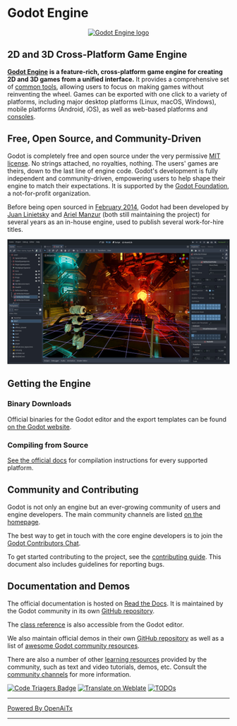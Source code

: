 # Godot Engine

<p align="center">
  <a href="https://godotengine.org">
    <img src="logo_outlined.svg" width="400" alt="Godot Engine logo">
  </a>
</p>

## 2D and 3D Cross-Platform Game Engine

**[Godot Engine](https://godotengine.org) is a feature-rich, cross-platform game engine for creating 2D and 3D games from a unified interface.** It provides a comprehensive set of [common tools](https://godotengine.org/features), allowing users to focus on making games without reinventing the wheel. Games can be exported with one click to a variety of platforms, including major desktop platforms (Linux, macOS, Windows), mobile platforms (Android, iOS), as well as web-based platforms and [consoles](https://docs.godotengine.org/en/latest/tutorials/platform/consoles.html).

## Free, Open Source, and Community-Driven

Godot is completely free and open source under the very permissive [MIT license](https://godotengine.org/license). No strings attached, no royalties, nothing. The users' games are theirs, down to the last line of engine code. Godot's development is fully independent and community-driven, empowering users to help shape their engine to match their expectations. It is supported by the [Godot Foundation](https://godot.foundation/), a not-for-profit organization.

Before being open sourced in [February 2014](https://github.com/godotengine/godot/commit/0b806ee0fc9097fa7bda7ac0109191c9c5e0a1ac), Godot had been developed by [Juan Linietsky](https://github.com/reduz) and [Ariel Manzur](https://github.com/punto-) (both still maintaining the project) for several years as an in-house engine, used to publish several work-for-hire titles.

![Screenshot of a 3D scene in the Godot Engine editor](https://raw.githubusercontent.com/godotengine/godot-design/master/screenshots/editor_tps_demo_1920x1080.jpg)

## Getting the Engine

### Binary Downloads

Official binaries for the Godot editor and the export templates can be found [on the Godot website](https://godotengine.org/download).

### Compiling from Source

[See the official docs](https://docs.godotengine.org/en/latest/contributing/development/compiling) for compilation instructions for every supported platform.

## Community and Contributing

Godot is not only an engine but an ever-growing community of users and engine developers. The main community channels are listed [on the homepage](https://godotengine.org/community).

The best way to get in touch with the core engine developers is to join the [Godot Contributors Chat](https://chat.godotengine.org).

To get started contributing to the project, see the [contributing guide](CONTRIBUTING.md). This document also includes guidelines for reporting bugs.

## Documentation and Demos

The official documentation is hosted on [Read the Docs](https://docs.godotengine.org). It is maintained by the Godot community in its own [GitHub repository](https://github.com/godotengine/godot-docs).

The [class reference](https://docs.godotengine.org/en/latest/classes/) is also accessible from the Godot editor.

We also maintain official demos in their own [GitHub repository](https://github.com/godotengine/godot-demo-projects) as well as a list of [awesome Godot community resources](https://github.com/godotengine/awesome-godot).

There are also a number of other [learning resources](https://docs.godotengine.org/en/latest/community/tutorials.html) provided by the community, such as text and video tutorials, demos, etc. Consult the [community channels](https://godotengine.org/community) for more information.

[![Code Triagers Badge](https://www.codetriage.com/godotengine/godot/badges/users.svg)](https://www.codetriage.com/godotengine/godot)
[![Translate on Weblate](https://hosted.weblate.org/widgets/godot-engine/-/godot/svg-badge.svg)](https://hosted.weblate.org/engage/godot-engine/?utm_source=widget)
[![TODOs](https://badgen.net/https/api.tickgit.com/badgen/github.com/godotengine/godot)](https://www.tickgit.com/browse?repo=github.com/godotengine/godot)


---


[Powered By OpenAiTx](https://github.com/OpenAiTx/OpenAiTx)


---
